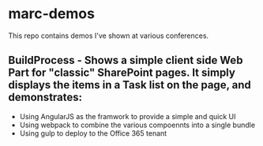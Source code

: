 # marc-demos

This repo contains demos I've shown at various conferences.

## BuildProcess - Shows a simple client side Web Part for "classic" SharePoint pages. It simply displays the items in a Task list on the page, and demonstrates:
* Using AngularJS as the framwork to provide a simple and quick UI
* Using webpack to combine the various compoennts into a single bundle
* Using gulp to deploy to the Office 365 tenant
